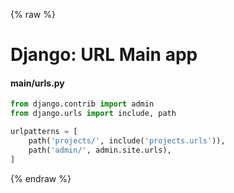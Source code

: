 {% raw %}

# Django: URL Main app

#### main/urls.py
```python
from django.contrib import admin
from django.urls import include, path

urlpatterns = [
    path('projects/', include('projects.urls')),
    path('admin/', admin.site.urls),
]
```

{% endraw %}
